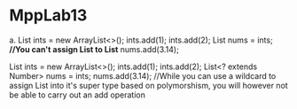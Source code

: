 # MppLab13
a.
List<Integer> ints = new ArrayList<>();
ints.add(1);
ints.add(2);
List<Number> nums = ints; **//You can't assign List<Integers> to List<Number>**
nums.add(3.14);    

List<Integer> ints = new ArrayList<>();
ints.add(1);
ints.add(2);
List<? extends Number> nums = ints;
nums.add(3.14); //While you can use a wildcard to assign List<Integer> into it's super type based on polymorshism, you will however not be able to carry out an add operation
